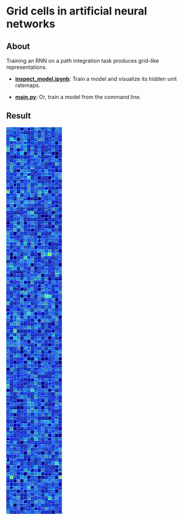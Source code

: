 # Grid cells in artificial neural networks

## About

Training an RNN on a path integration task produces grid-like representations. 


* [**inspect_model.ipynb**]():
  Train a model and visualize its hidden unit ratemaps.
  
* [**main.py**]():
  Or, train a model from the command line.

## Result

![grid visualization](./docs/LSTM_hexagons.png)
